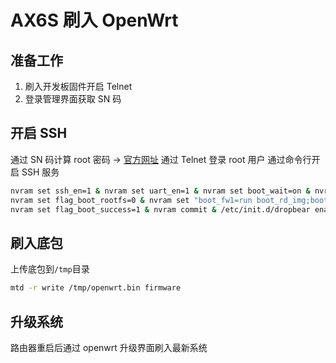 # AX6S 刷入 OpenWrt

## 准备工作

1. 刷入开发板固件开启 Telnet
2. 登录管理界面获取 SN 码

## 开启 SSH

通过 SN 码计算 root 密码 -> [官方网址](https://miwifi.dev/ssh)
通过 Telnet 登录 root 用户
通过命令行开启 SSH 服务

```bash
nvram set ssh_en=1 & nvram set uart_en=1 & nvram set boot_wait=on & nvram set bootdelay=3 & nvram set flag_try_sys1_failed=0 & nvram set flag_try_sys2_failed=1
nvram set flag_boot_rootfs=0 & nvram set "boot_fw1=run boot_rd_img;bootm"
nvram set flag_boot_success=1 & nvram commit & /etc/init.d/dropbear enable & /etc/init.d/dropbear start
```

## 刷入底包

上传底包到`/tmp`目录

```bash
mtd -r write /tmp/openwrt.bin firmware
```

## 升级系统

路由器重启后通过 openwrt 升级界面刷入最新系统
